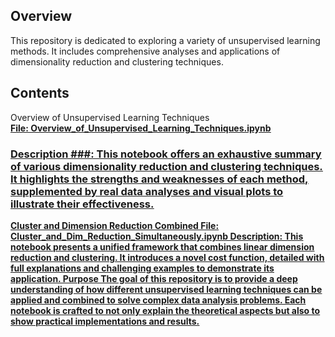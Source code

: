 ## Overview ##
This repository is dedicated to exploring a variety of unsupervised learning methods. It includes comprehensive analyses and applications of dimensionality reduction and clustering techniques.<br>
## Contents ##
Overview of Unsupervised Learning Techniques<br>
<u><b>File<b><u>: Overview_of_Unsupervised_Learning_Techniques.ipynb <br>
### Description ###: This notebook offers an exhaustive summary of various dimensionality reduction and clustering techniques. It highlights the strengths and weaknesses of each method, supplemented by real data analyses and visual plots to illustrate their effectiveness.
Cluster and Dimension Reduction Combined
File: Cluster_and_Dim_Reduction_Simultaneously.ipynb
Description: This notebook presents a unified framework that combines linear dimension reduction and clustering. It introduces a novel cost function, detailed with full explanations and challenging examples to demonstrate its application.
Purpose
The goal of this repository is to provide a deep understanding of how different unsupervised learning techniques can be applied and combined to solve complex data analysis problems. Each notebook is crafted to not only explain the theoretical aspects but also to show practical implementations and results.
